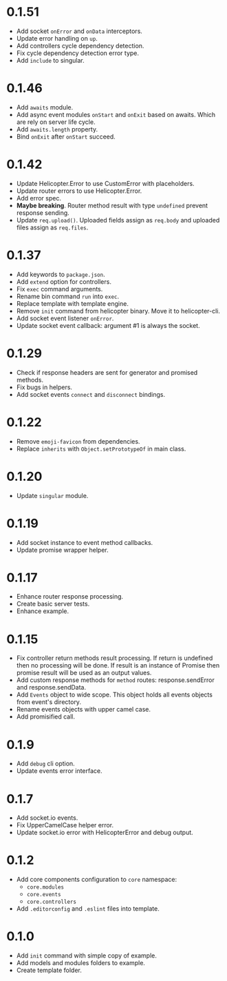 # 0.1.51
* Add socket `onError` and `onData` interceptors.
* Update error handling on `up`.
* Add controllers cycle dependency detection.
* Fix cycle dependency detection error type.
* Add `include` to singular.

# 0.1.46
* Add `awaits` module.
* Add async event modules `onStart` and `onExit` based on awaits. Which are rely
  on server life cycle.
* Add `awaits.length` property.
* Bind `onExit` after `onStart` succeed.

# 0.1.42
* Update Helicopter.Error to use CustomError with placeholders.
* Update router errors to use Helicopter.Error.
* Add error spec.
* **Maybe breaking**. Router method result with type `undefined` prevent
  response sending.
* Update `req.upload()`. Uploaded fields assign as `req.body` and uploaded files
  assign as `req.files`.

# 0.1.37
* Add keywords to `package.json`.
* Add `extend` option for controllers.
* Fix `exec` command arguments.
* Rename bin command `run` into `exec`.
* Replace template with template engine.
* Remove `init` command from helicopter binary. Move it to helicopter-cli.
* Add socket event listener `onError`.
* Update socket event callback: argument #1 is always the socket.

# 0.1.29
* Check if response headers are sent for generator and promised methods.
* Fix bugs in helpers.
* Add socket events `connect` and `disconnect` bindings.

# 0.1.22
* Remove `emoji-favicon` from dependencies.
* Replace `inherits` with `Object.setPrototypeOf` in main class.

# 0.1.20
* Update `singular` module.

# 0.1.19
* Add socket instance to event method callbacks.
* Update promise wrapper helper.

# 0.1.17
* Enhance router response processing.
* Create basic server tests.
* Enhance example.

# 0.1.15
* Fix controller return methods result processing. If return is undefined then
  no processing will be done. If result is an instance of Promise then promise
  result will be used as an output values.
* Add custom response methods for `method` routes: response.sendError and
  response.sendData.
* Add `Events` object to wide scope. This object holds all events objects from
  event's directory.
* Rename events objects with upper camel case.
* Add promisified call.

# 0.1.9
* Add `debug` cli option.
* Update events error interface.

# 0.1.7

* Add socket.io events.
* Fix UpperCamelCase helper error.
* Update socket.io error with HelicopterError and debug output.

# 0.1.2

* Add core components configuration to `core` namespace:
  * `core.modules`
  * `core.events`
  * `core.controllers`
* Add `.editorconfig` and `.eslint` files into template.

# 0.1.0

* Add `init` command with simple copy of example.
* Add models and modules folders to example.
* Create template folder.
